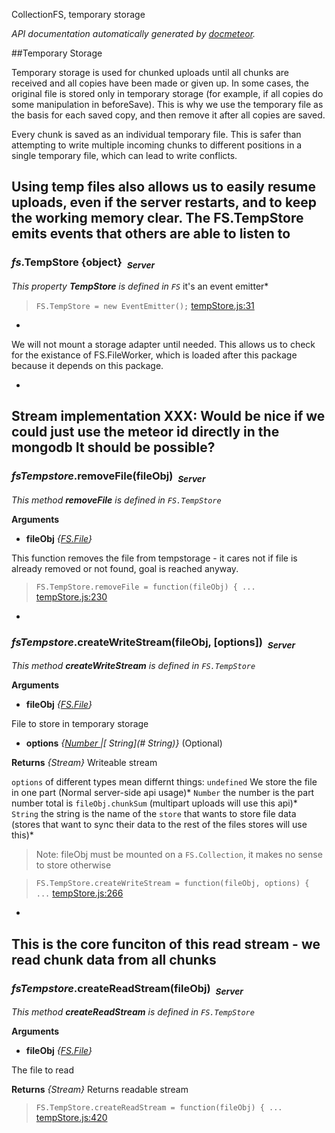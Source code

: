 CollectionFS, temporary storage

_API documentation automatically generated by [docmeteor](https://github.com/raix/docmeteor)._

##Temporary Storage

Temporary storage is used for chunked uploads until all chunks are received
and all copies have been made or given up. In some cases, the original file
is stored only in temporary storage (for example, if all copies do some
manipulation in beforeSave). This is why we use the temporary file as the
basis for each saved copy, and then remove it after all copies are saved.

Every chunk is saved as an individual temporary file. This is safer than
attempting to write multiple incoming chunks to different positions in a
single temporary file, which can lead to write conflicts.

Using temp files also allows us to easily resume uploads, even if the server
restarts, and to keep the working memory clear.
The FS.TempStore emits events that others are able to listen to
-

### <a name="FS.TempStore"></a>*fs*.TempStore {object}&nbsp;&nbsp;<sub><i>Server</i></sub> ###

*This property __TempStore__ is defined in `FS`*
it's an event emitter*

> ```FS.TempStore = new EventEmitter();``` [tempStore.js:31](tempStore.js#L31)



-
We will not mount a storage adapter until needed. This allows us to check for the
existance of FS.FileWorker, which is loaded after this package because it
depends on this package.

-
Stream implementation
XXX: Would be nice if we could just use the meteor id directly in the mongodb
It should be possible?
-

### <a name="FS.TempStore.removeFile"></a>*fsTempstore*.removeFile(fileObj)&nbsp;&nbsp;<sub><i>Server</i></sub> ###

*This method __removeFile__ is defined in `FS.TempStore`*

__Arguments__

* __fileObj__ *{[FS.File](#FS.File)}*  

This function removes the file from tempstorage - it cares not if file is
already removed or not found, goal is reached anyway.

> ```FS.TempStore.removeFile = function(fileObj) { ...``` [tempStore.js:230](tempStore.js#L230)


-

### <a name="FS.TempStore.createWriteStream"></a>*fsTempstore*.createWriteStream(fileObj, [options])&nbsp;&nbsp;<sub><i>Server</i></sub> ###

*This method __createWriteStream__ is defined in `FS.TempStore`*

__Arguments__

* __fileObj__ *{[FS.File](#FS.File)}*  

 File to store in temporary storage

* __options__ *{[Number ](#Number )|[ String](# String)}*  (Optional)

__Returns__  *{Stream}*
Writeable stream


`options` of different types mean differnt things:
`undefined` We store the file in one part
(Normal server-side api usage)*
`Number` the number is the part number total is `fileObj.chunkSum`
(multipart uploads will use this api)*
`String` the string is the name of the `store` that wants to store file data
(stores that want to sync their data to the rest of the files stores will use this)*

> Note: fileObj must be mounted on a `FS.Collection`, it makes no sense to store otherwise

> ```FS.TempStore.createWriteStream = function(fileObj, options) { ...``` [tempStore.js:266](tempStore.js#L266)



-
This is the core funciton of this read stream - we read chunk data from all
chunks
-

### <a name="FS.TempStore.createReadStream"></a>*fsTempstore*.createReadStream(fileObj)&nbsp;&nbsp;<sub><i>Server</i></sub> ###

*This method __createReadStream__ is defined in `FS.TempStore`*

__Arguments__

* __fileObj__ *{[FS.File](#FS.File)}*  

 The file to read


__Returns__  *{Stream}*
Returns readable stream



> ```FS.TempStore.createReadStream = function(fileObj) { ...``` [tempStore.js:420](tempStore.js#L420)


